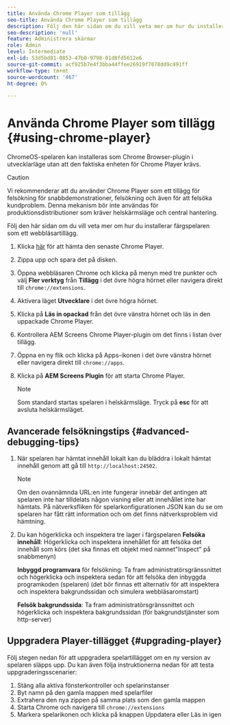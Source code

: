 ```yaml
---
title: Använda Chrome Player som tillägg
seo-title: Använda Chrome Player som tillägg
description: Följ den här sidan om du vill veta mer om hur du installerar färgspelaren som ett webbläsartillägg.
seo-description: 'null'
feature: Administrera skärmar
role: Admin
level: Intermediate
exl-id: 53d5bd81-0853-47b0-9798-01d8fd5612e6
source-git-commit: acf925b7e4f3bba44ffee26919f7078dd9c491ff
workflow-type: tm+mt
source-wordcount: '467'
ht-degree: 0%

---
```


# Använda Chrome Player som tillägg {#using-chrome-player}

ChromeOS-spelaren kan installeras som Chrome Browser-plugin i utvecklarläge utan att den faktiska enheten för Chrome Player krävs.

>[!CAUTION]
>
> Vi rekommenderar att du använder Chrome Player som ett tillägg för felsökning för snabbdemonstrationer, felsökning och även för att felsöka kundproblem. Denna mekanism bör inte användas för produktionsdistributioner som kräver helskärmsläge och central hantering.

Följ den här sidan om du vill veta mer om hur du installerar färgspelaren som ett webbläsartillägg.

1. Klicka [här](https://download.macromedia.com/screens/) för att hämta den senaste Chrome Player.

1. Zippa upp och spara det på disken.

1. Öppna webbläsaren Chrome och klicka på menyn med tre punkter och välj **Fler verktyg** från **Tillägg** i det övre högra hörnet eller navigera direkt till `chrome://extensions`.

1. Aktivera läget **Utvecklare** i det övre högra hörnet.

1. Klicka på **Läs in opackad** från det övre vänstra hörnet och läs in den uppackade Chrome Player.

1. Kontrollera AEM Screens Chrome Player-plugin om det finns i listan över tillägg.

1. Öppna en ny flik och klicka på Apps-ikonen i det övre vänstra hörnet eller navigera direkt till `chrome://apps`.

1. Klicka på **AEM Screens Plugin** för att starta Chrome Player.
   >[!NOTE]
   >
   > Som standard startas spelaren i helskärmsläge. Tryck på **esc** för att avsluta helskärmsläget.


## Avancerade felsökningstips {#advanced-debugging-tips}

1. När spelaren har hämtat innehåll lokalt kan du bläddra i lokalt hämtat innehåll genom att gå till `http://localhost:24502`.

   >[!NOTE]
   >
   > Om den ovannämnda URL:en inte fungerar innebär det antingen att spelaren inte har tilldelats någon visning eller att innehållet inte har hämtats. På nätverksfliken för spelarkonfigurationen JSON kan du se om spelaren har fått rätt information och om det finns nätverksproblem vid hämtning.

1. Du kan högerklicka och inspektera tre lager i färgspelaren
   **Felsöka innehåll**: Högerklicka och inspektera innehållet för att felsöka det innehåll som körs (det ska finnas ett objekt med namnet&quot;Inspect&quot; på snabbmenyn)

   **Inbyggd programvara** för felsökning: Ta fram administratörsgränssnittet och högerklicka och inspektera sedan för att felsöka den inbyggda programkoden (spelaren) (det bör finnas ett alternativ för att inspektera och inspektera bakgrundssidan och simulera webbläsaromstart)

   **Felsök bakgrundssida**: Ta fram administratörsgränssnittet och högerklicka och inspektera bakgrundssidan (för bakgrundstjänster som http-server)

## Uppgradera Player-tillägget {#upgrading-player}

Följ stegen nedan för att uppgradera spelartillägget om en ny version av spelaren släpps upp. Du kan även följa instruktionerna nedan för att testa uppgraderingsscenarier:

1. Stäng alla aktiva fönsterkontroller och spelarinstanser
1. Byt namn på den gamla mappen med spelarfiler
1. Extrahera den nya zippen på samma plats som den gamla mappen
1. Starta Chrome och navigera till `chrome://extensions`
1. Markera spelarikonen och klicka på knappen Uppdatera eller Läs in igen
